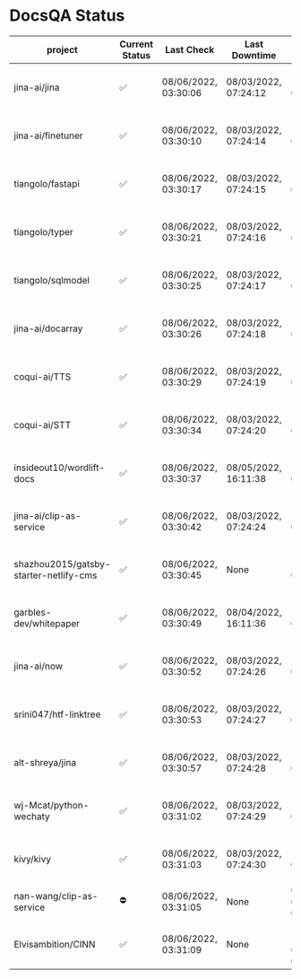 # DocsQA Status

|               project                |Current Status|     Last Check     |   Last Downtime    |              % Uptime              |
|--------------------------------------|--------------|--------------------|--------------------|------------------------------------|
|jina-ai/jina                          |✅            |08/06/2022, 03:30:06|08/03/2022, 07:24:12|128.949 (since 07/29/2022, 16:38:18)|
|jina-ai/finetuner                     |✅            |08/06/2022, 03:30:10|08/03/2022, 07:24:14|128.958 (since 07/29/2022, 16:38:18)|
|tiangolo/fastapi                      |✅            |08/06/2022, 03:30:17|08/03/2022, 07:24:15|128.969 (since 07/29/2022, 16:38:18)|
|tiangolo/typer                        |✅            |08/06/2022, 03:30:21|08/03/2022, 07:24:16|128.973 (since 07/29/2022, 16:38:18)|
|tiangolo/sqlmodel                     |✅            |08/06/2022, 03:30:25|08/03/2022, 07:24:17|128.976 (since 07/29/2022, 16:38:18)|
|jina-ai/docarray                      |✅            |08/06/2022, 03:30:26|08/03/2022, 07:24:18|128.974 (since 07/29/2022, 16:38:18)|
|coqui-ai/TTS                          |✅            |08/06/2022, 03:30:29|08/03/2022, 07:24:19|128.977 (since 07/29/2022, 16:38:18)|
|coqui-ai/STT                          |✅            |08/06/2022, 03:30:34|08/03/2022, 07:24:20|128.982 (since 07/29/2022, 16:38:18)|
|insideout10/wordlift-docs             |✅            |08/06/2022, 03:30:37|08/05/2022, 16:11:38|119.656 (since 07/29/2022, 16:38:18)|
|jina-ai/clip-as-service               |✅            |08/06/2022, 03:30:42|08/03/2022, 07:24:24|128.996 (since 07/29/2022, 16:38:18)|
|shazhou2015/gatsby-starter-netlify-cms|✅            |08/06/2022, 03:30:45|None                |100.000 (since 08/03/2022, 10:30:18)|
|garbles-dev/whitepaper                |✅            |08/06/2022, 03:30:49|08/04/2022, 16:11:36|119.742 (since 07/29/2022, 16:38:18)|
|jina-ai/now                           |✅            |08/06/2022, 03:30:52|08/03/2022, 07:24:26|128.998 (since 07/29/2022, 16:38:18)|
|srini047/htf-linktree                 |✅            |08/06/2022, 03:30:53|08/03/2022, 07:24:27|134.955 (since 07/31/2022, 18:29:28)|
|alt-shreya/jina                       |✅            |08/06/2022, 03:30:57|08/03/2022, 07:24:28|129.005 (since 07/29/2022, 16:38:18)|
|wj-Mcat/python-wechaty                |✅            |08/06/2022, 03:31:02|08/03/2022, 07:24:29|129.006 (since 07/29/2022, 16:38:18)|
|kivy/kivy                             |✅            |08/06/2022, 03:31:03|08/03/2022, 07:24:30|129.008 (since 07/29/2022, 16:38:18)|
|nan-wang/clip-as-service              |⛔️           |08/06/2022, 03:31:05|None                |0.000 (since 08/04/2022, 05:17:56)  |
|Elvisambition/CINN                    |✅            |08/06/2022, 03:31:09|None                |100.000 (since 08/04/2022, 07:09:50)|
